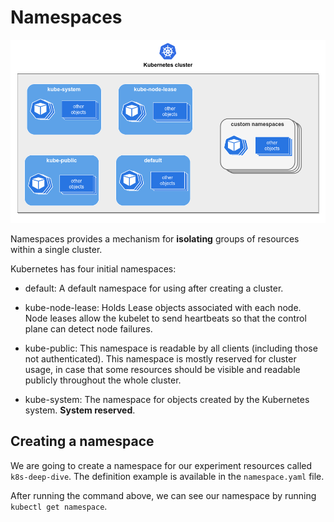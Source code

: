 # Namespaces

![k8s namespaces](../assets/namespaces.png)

Namespaces provides a mechanism for **isolating** groups of
resources within a single cluster.

Kubernetes has four initial namespaces:

- default: A default namespace for using after creating a cluster.

- kube-node-lease: Holds Lease objects associated with each node.
  Node leases allow the kubelet to send heartbeats so that the control
  plane can detect node failures.

- kube-public: This namespace is readable by all clients
  (including those not authenticated). This namespace is mostly reserved
  for cluster usage, in case that some resources should be visible and
  readable publicly throughout the whole cluster.

- kube-system: The namespace for objects created by the Kubernetes system.
  **System reserved**.

## Creating a namespace

We are going to create a namespace for our experiment resources
called `k8s-deep-dive`. The definition example is available in
the `namespace.yaml` file.

After running the command above, we can see our namespace by
running `kubectl get namespace`.
